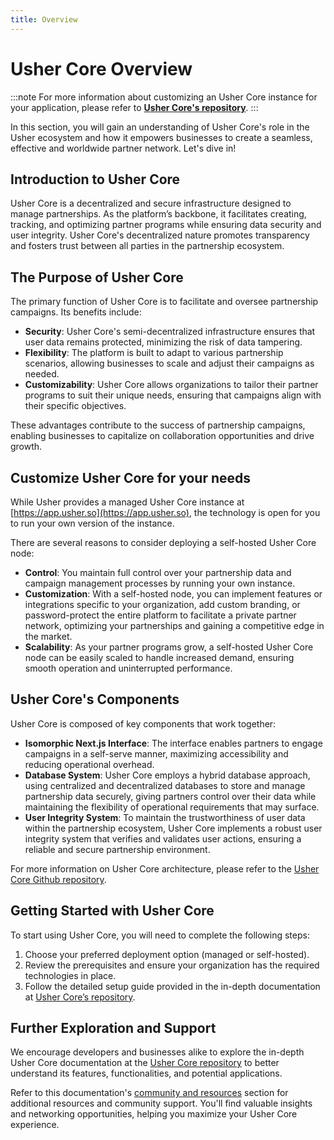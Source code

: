 ```yaml
---
title: Overview
---
```


# Usher Core Overview

[//]: # (FIXME - this link isn't styled as link)
:::note
For more information about customizing an Usher Core instance for your application, please refer to [**Usher Core's repository**](https://github.com/usherlabs/usher).
:::


In this section, you will gain an understanding of Usher Core's role in the Usher ecosystem and how it empowers businesses to create a seamless, effective and worldwide partner network. Let's dive in!

## Introduction to Usher Core

Usher Core is a decentralized and secure infrastructure designed to manage partnerships. As the platform’s backbone, it facilitates creating, tracking, and optimizing partner programs while ensuring data security and user integrity. Usher Core's decentralized nature promotes transparency and fosters trust between all parties in the partnership ecosystem.

## The Purpose of Usher Core

The primary function of Usher Core is to facilitate and oversee partnership campaigns. Its benefits include:

- **Security**: Usher Core's semi-decentralized infrastructure ensures that user data remains protected, minimizing the risk of data tampering.
- **Flexibility**: The platform is built to adapt to various partnership scenarios, allowing businesses to scale and adjust their campaigns as needed.
- **Customizability**: Usher Core allows organizations to tailor their partner programs to suit their unique needs, ensuring that campaigns align with their specific objectives.

These advantages contribute to the success of partnership campaigns, enabling businesses to capitalize on collaboration opportunities and drive growth.

## Customize Usher Core for your needs

While Usher provides a managed Usher Core instance at [https://app.usher.so](https://app.usher.so), the technology is open for you to run your own version of the instance.

There are several reasons to consider deploying a self-hosted Usher Core node:

- **Control**: You maintain full control over your partnership data and campaign management processes by running your own instance.
- **Customization**: With a self-hosted node, you can implement features or integrations specific to your organization, add custom branding, or password-protect the entire platform to facilitate a private partner network, optimizing your partnerships and gaining a competitive edge in the market.
- **Scalability**: As your partner programs grow, a self-hosted Usher Core node can be easily scaled to handle increased demand, ensuring smooth operation and uninterrupted performance.

## Usher Core's Components

Usher Core is composed of key components that work together:

- **Isomorphic Next.js Interface**: The interface enables partners to engage campaigns in a self-serve manner, maximizing accessibility and reducing operational overhead.
- **Database System**: Usher Core employs a hybrid database approach, using centralized and decentralized databases to store and manage partnership data securely, giving partners control over their data while maintaining the flexibility of operational requirements that may surface.
- **User Integrity System**: To maintain the trustworthiness of user data within the partnership ecosystem, Usher Core implements a robust user integrity system that verifies and validates user actions, ensuring a reliable and secure partnership environment.

For more information on Usher Core architecture, please refer to the [Usher Core Github repository](https://github.com/usherlabs/usher).

## Getting Started with Usher Core

To start using Usher Core, you will need to complete the following steps:

1. Choose your preferred deployment option (managed or self-hosted).
2. Review the prerequisites and ensure your organization has the required technologies in place.
3. Follow the detailed setup guide provided in the in-depth documentation at [Usher Core’s repository](https://github.com/usherlabs/usher).

## Further Exploration and Support

We encourage developers and businesses alike to explore the in-depth Usher Core documentation at the [Usher Core repository](https://github.com/usherlabs/usher) to better understand its features, functionalities, and potential applications.

Refer to this documentation's [community and resources](https://todolink.com/community-and-resources) section for additional resources and community support. You'll find valuable insights and networking opportunities, helping you maximize your Usher Core experience.